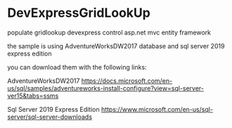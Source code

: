 # DevExpressGridLookUp
populate gridlookup devexpress control asp.net mvc entity framework 

the sample is using AdventureWorksDW2017 database and sql server 2019 express edition

you can download them with the following links:

AdventureWorksDW2017 https://docs.microsoft.com/en-us/sql/samples/adventureworks-install-configure?view=sql-server-ver15&tabs=ssms

Sql Server 2019 Express Edition https://www.microsoft.com/en-us/sql-server/sql-server-downloads
